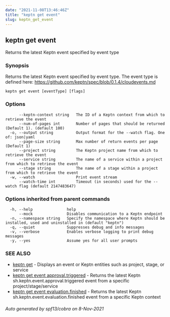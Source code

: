 ```yaml
---
date: "2021-11-08T13:46:46Z"
title: "keptn get event"
slug: keptn_get_event
---
```

## keptn get event

Returns the latest Keptn event specified by event type

### Synopsis

Returns the latest Keptn event specified by event type. The event type is defined here: https://github.com/keptn/spec/blob/0.1.4/cloudevents.md

```
keptn get event [eventType] [flags]
```

### Options

```
      --keptn-context string   The ID of a Keptn context from which to retrieve the event
      --num-of-pages int       Number of pages that should be returned (Default 1). (default 100)
  -o, --output string          Output format for the --watch flag. One of: json|yaml
      --page-size string       Max number of return events per page (Default 1)
      --project string         The Keptn project name from which to retrieve the event
      --service string         The name of a service within a project from which to retrieve the event
      --stage string           The name of a stage within a project from which to retrieve the event
  -w, --watch                  Print event stream
      --watch-time int         Timeout (in seconds) used for the --watch flag (default 2147483647)
```

### Options inherited from parent commands

```
  -h, --help               help
      --mock               Disables communication to a Keptn endpoint
  -n, --namespace string   Specify the namespace where Keptn should be installed, used and uninstalled in (default "keptn")
  -q, --quiet              Suppresses debug and info messages
  -v, --verbose            Enables verbose logging to print debug messages
  -y, --yes                Assume yes for all user prompts
```

### SEE ALSO

* [keptn get](../keptn_get/)	 - Displays an event or Keptn entities such as project, stage, or service
* [keptn get event approval.triggered](../keptn_get_event_approval.triggered/)	 - Returns the latest Keptn sh.keptn.event.approval.triggered event from a specific project/stage/service
* [keptn get event evaluation.finished](../keptn_get_event_evaluation.finished/)	 - Returns the latest Keptn sh.keptn.event.evaluation.finished event from a specific Keptn context

###### Auto generated by spf13/cobra on 8-Nov-2021
